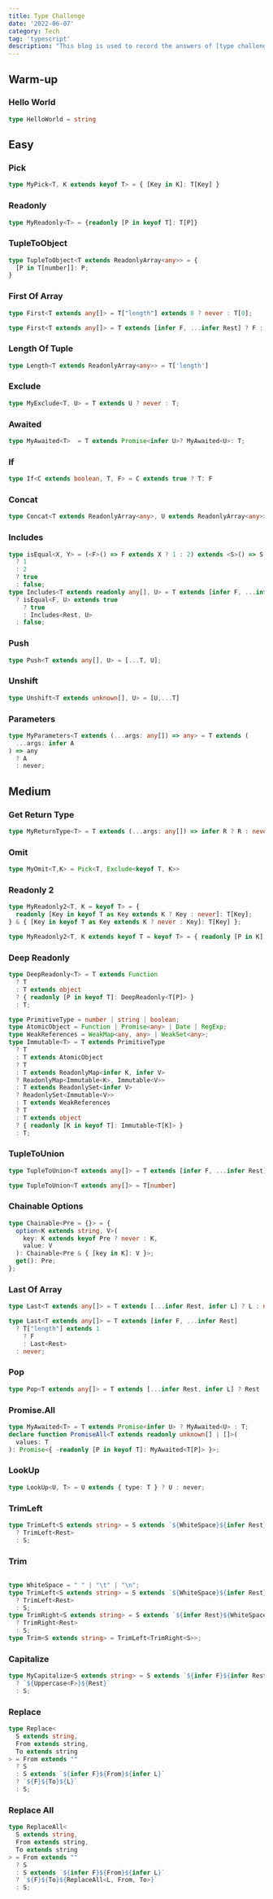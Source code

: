```yaml
---
title: Type Challenge
date: '2022-06-07'
category: Tech
tag: 'typescript'
description: "This blog is used to record the answers of [type challenge](https://github.com/type-challenges/type-challenges)"
---
```


## Warm-up

### Hello World

```ts
type HelloWorld = string
```

## Easy

### Pick

```ts
type MyPick<T, K extends keyof T> = { [Key in K]: T[Key] }
```

### Readonly

```ts
type MyReadonly<T> = {readonly [P in keyof T]: T[P]}
```

### TupleToObject

```ts
type TupleToObject<T extends ReadonlyArray<any>> = {
  [P in T[number]]: P;
}
```

### First Of Array

```ts
type First<T extends any[]> = T["length"] extends 0 ? never : T[0];

type First<T extends any[]> = T extends [infer F, ...infer Rest] ? F : never
```

### Length Of Tuple

```ts
type Length<T extends ReadonlyArray<any>> = T['length']
```

### Exclude

```ts
type MyExclude<T, U> = T extends U ? never : T;
```

### Awaited

```ts
type MyAwaited<T>  = T extends Promise<infer U>? MyAwaited<U>: T;
```

### If

```ts
type If<C extends boolean, T, F> = C extends true ? T: F
```

### Concat

```ts
type Concat<T extends ReadonlyArray<any>, U extends ReadonlyArray<any>> = [...T,...U]
```

### Includes

```ts
type isEqual<X, Y> = (<F>() => F extends X ? 1 : 2) extends <S>() => S extends Y
  ? 1
  : 2
  ? true
  : false;
type Includes<T extends readonly any[], U> = T extends [infer F, ...infer Rest]
  ? isEqual<F, U> extends true
    ? true
    : Includes<Rest, U>
  : false;
```

### Push

```ts
type Push<T extends any[], U> = [...T, U];
```

### Unshift

```ts
type Unshift<T extends unknown[], U> = [U,...T] 
```

### Parameters

```ts
type MyParameters<T extends (...args: any[]) => any> = T extends (
  ...args: infer A
) => any
  ? A
  : never;

```

## Medium

### Get Return Type

```ts
type MyReturnType<T> = T extends (...args: any[]) => infer R ? R : never;
```

### Omit

```ts
type MyOmit<T,K> = Pick<T, Exclude<keyof T, K>>
```

### Readonly 2

```ts
type MyReadonly2<T, K = keyof T> = {
  readonly [Key in keyof T as Key extends K ? Key : never]: T[Key];
} & { [Key in keyof T as Key extends K ? never : Key]: T[Key] };

type MyReadonly2<T, K extends keyof T = keyof T> = { readonly [P in K]: T[P] } & Omit<T, K>;
```

### Deep Readonly

```ts
type DeepReadonly<T> = T extends Function
  ? T
  : T extends object
  ? { readonly [P in keyof T]: DeepReadonly<T[P]> }
  : T;

type PrimitiveType = number | string | boolean;
type AtomicObject = Function | Promise<any> | Date | RegExp;
type WeakReferences = WeakMap<any, any> | WeakSet<any>;
type Immutable<T> = T extends PrimitiveType
  ? T
  : T extends AtomicObject
  ? T
  : T extends ReadonlyMap<infer K, infer V>
  ? ReadonlyMap<Immutable<K>, Immutable<V>>
  : T extends ReadonlySet<infer V>
  ? ReadonlySet<Immutable<V>>
  : T extends WeakReferences
  ? T
  : T extends object
  ? { readonly [K in keyof T]: Immutable<T[K]> }
  : T;
```

### TupleToUnion

```ts
type TupleToUnion<T extends any[]> = T extends [infer F, ...infer Rest] ? F | TupleToUnion<Rest>: never

type TupleToUnion<T extends any[]> = T[number]
```

### Chainable Options

```ts
type Chainable<Pre = {}> = {
  option<K extends string, V>(
    key: K extends keyof Pre ? never : K,
    value: V
  ): Chainable<Pre & { [key in K]: V }>;
  get(): Pre;
};
```

### Last Of Array

```ts
type Last<T extends any[]> = T extends [...infer Rest, infer L] ? L : never;

type Last<T extends any[]> = T extends [infer F, ...infer Rest]
  ? T["length"] extends 1
    ? F
    : Last<Rest>
  : never;

```

### Pop

```ts
type Pop<T extends any[]> = T extends [...infer Rest, infer L] ? Rest : [];
```

### Promise.All

```ts
type MyAwaited<T> = T extends Promise<infer U> ? MyAwaited<U> : T;
declare function PromiseAll<T extends readonly unknown[] | []>(
  values: T
): Promise<{ -readonly [P in keyof T]: MyAwaited<T[P]> }>;

```

### LookUp

```ts
type LookUp<U, T> = U extends { type: T } ? U : never;
```

### TrimLeft

```ts
type TrimLeft<S extends string> = S extends `${WhiteSpace}${infer Rest}`
  ? TrimLeft<Rest>
  : S;
```

### Trim

```ts

type WhiteSpace = " " | "\t" | "\n";
type TrimLeft<S extends string> = S extends `${WhiteSpace}${infer Rest}`
  ? TrimLeft<Rest>
  : S;
type TrimRight<S extends string> = S extends `${infer Rest}${WhiteSpace}`
  ? TrimRight<Rest>
  : S;
type Trim<S extends string> = TrimLeft<TrimRight<S>>;
```

### Capitalize

```ts
type MyCapitalize<S extends string> = S extends `${infer F}${infer Rest}`
  ? `${Uppercase<F>}${Rest}`
  : S;
```

### Replace

```ts
type Replace<
  S extends string,
  From extends string,
  To extends string
> = From extends ""
  ? S
  : S extends `${infer F}${From}${infer L}`
  ? `${F}${To}${L}`
  : S;
```

### Replace All

```ts
type ReplaceAll<
  S extends string,
  From extends string,
  To extends string
> = From extends ""
  ? S
  : S extends `${infer F}${From}${infer L}`
  ? `${F}${To}${ReplaceAll<L, From, To>}`
  : S;
```
